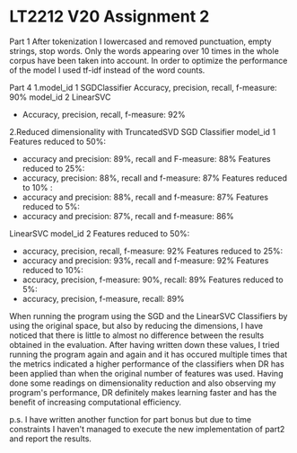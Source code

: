 # LT2212 V20 Assignment 2

Part 1
After tokenization I lowercased and removed punctuation, empty strings, stop words. Only the words appearing over 10 times in the whole corpus have been taken into account. 
In order to optimize the performance of the model I used tf-idf instead of the word counts.

Part 4
1.model_id 1 SGDClassifier
Accuracy, precision, recall, f-measure: 90%
model_id 2 LinearSVC
- Accuracy, precision, recall, f-measure: 92%

2.Reduced dimensionality with TruncatedSVD
SGD Classifier model_id 1
Features reduced to 50%:
- accuracy and precision: 89%, recall and F-measure: 88%
Features reduced to 25%:
- accuracy, precision: 88%, recall and f-measure: 87%
Features reduced to 10% :
- accuracy and precision: 88%, recall and f-measure: 87%
Features reduced to 5%: 
- accuracy and precision: 87%, recall and f-measure: 86%

LinearSVC model_id 2
Features reduced to 50%:
- accuracy, precision, recall, f-measure: 92%
Features reduced to 25%:
- accuracy and precision: 93%, recall and f-measure: 92%
Features reduced to 10%:
- accuracy, precision, f-measure: 90%, recall: 89%
Features reduced to 5%:
- accuracy, precision, f-measure, recall: 89%

When running the program using the SGD and the LinearSVC Classifiers by using the original space, but also by reducing the dimensions, I have noticed that there is little to almost no difference between the results obtained in the evaluation. After having written down these values, I tried running the program again and again and it has occured multiple times that the metrics indicated a higher performance of the classifiers when DR has been applied than when the original number of features was used.
Having done some readings on dimensionality reduction and also observing my program's performance, DR definitely makes learning faster and has the benefit of increasing computational efficiency.

p.s. I have written another function for part bonus but due to time constraints I haven't managed to execute the new implementation of part2 and report the results.